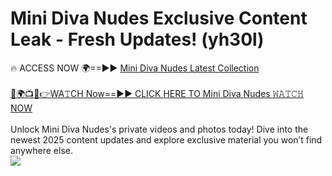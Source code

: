 # Mini Diva Nudes Exclusive Content Leak - Fresh Updates! (yh30l)

🔥 ACCESS NOW 🌍==►► <a href="https://tinyurl.com/2mz8nhtm" rel="nofollow">Mini Diva Nudes Latest Collection</a>
<br><br>
[🔴🌍📺📱👉WA𝚃CH Now==►► CLICK HERE TO Mini Diva Nudes 𝚆𝙰𝚃𝙲𝙷 NOW](https://tinyurl.com/2mz8nhtm)
<br><br>
Unlock Mini Diva Nudes's private videos and photos today! Dive into the newest 2025 content updates and explore exclusive material you won’t find anywhere else.
<br>
<a href="https://tinyurl.com/2mz8nhtm" rel="nofollow" data-target="animated-image.originalLink"><img src="https://camo.githubusercontent.com/8a4f000d20f83aca3bf7ec5f350d767afa0574a8a352519fd8cfa583a6f93a33/68747470733a2f2f692e696d6775722e636f6d2f644a486b345a712e676966" data-canonical-src="https://i.imgur.com/dJHk4Zq.gif" style="max-width: 100%; display: inline-block;" data-target="animated-image.originalImage"></a>
<br>
